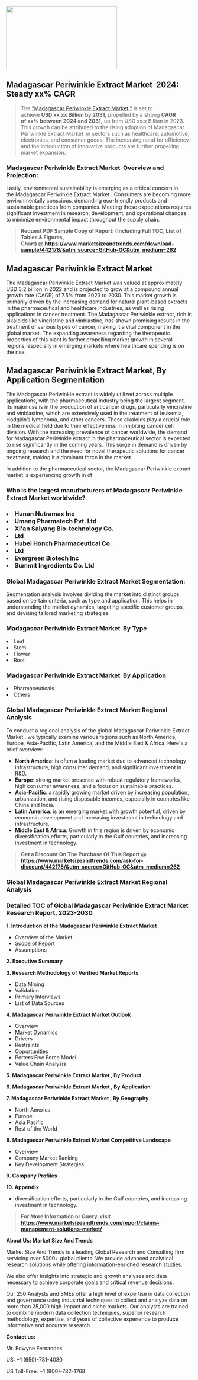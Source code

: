 <p><img class="alignnone size-medium wp-image-20088" src="https://ffe5etoiles.com/wp-content/uploads/2024/12/MST1-300x171.png" alt="" width="300" height="171" /></p><h2 id="ember46" class="ember-view reader-text-block__heading-2">Madagascar Periwinkle Extract Market &nbsp;2024: Steady&nbsp;xx% CAGR</h2><blockquote id="ember47" class="ember-view reader-text-block__blockquote">The&nbsp;<a class="app-aware-link " href="https://www.marketsizeandtrends.com/download-sample/442178/&utm_source=GitHub-GC&utm_medium=262" target="_blank" data-test-app-aware-link="">"Madagascar Periwinkle Extract Market "</a>&nbsp;is set to achieve&nbsp;<strong>USD&nbsp;xx.xx&nbsp;Billion by 2031,</strong>&nbsp;propelled by a strong&nbsp;<strong>CAGR of&nbsp;xx% between 2024 and 2031,</strong>&nbsp;up from USD xx.x Billion in 2023. This growth can be attributed to the rising adoption of&nbsp;Madagascar Periwinkle Extract Market &nbsp;in sectors such as healthcare, automotive, electronics, and consumer goods. The increasing need for efficiency and the introduction of innovative products are further propelling market expansion.</blockquote><h3 id="ember48" class="ember-view reader-text-block__heading-3">Madagascar Periwinkle Extract Market &nbsp;Overview and Projection:</h3><p id="ember49" class="ember-view reader-text-block__paragraph">Lastly, environmental sustainability is emerging as a critical concern in the&nbsp;Madagascar Periwinkle Extract Market . Consumers are becoming more environmentally conscious, demanding eco-friendly products and sustainable practices from companies. Meeting these expectations requires significant investment in research, development, and operational changes to minimize environmental impact throughout the supply chain.</p><blockquote id="ember50" class="ember-view reader-text-block__blockquote"><strong>Request PDF Sample Copy of Report: (Including Full TOC, List of Tables &amp; Figures, Chart)&nbsp;@&nbsp;<strong><a href="https://www.marketsizeandtrends.com/download-sample/442178/&utm_source=GitHub-GC&utm_medium=262" target="_blank">https://www.marketsizeandtrends.com/download-sample/442178/&utm_source=GitHub-GC&utm_medium=262</a></strong></strong></blockquote><h3 class=""> <h2>Madagascar Periwinkle Extract Market</h2><p>The Madagascar Periwinkle Extract Market was valued at approximately USD 3.2 billion in 2022 and is projected to grow at a compound annual growth rate (CAGR) of 7.5% from 2023 to 2030. This market growth is primarily driven by the increasing demand for natural plant-based extracts in the pharmaceutical and healthcare industries, as well as rising applications in cancer treatment. The Madagascar Periwinkle extract, rich in alkaloids like vincristine and vinblastine, has shown promising results in the treatment of various types of cancer, making it a vital component in the global market. The expanding awareness regarding the therapeutic properties of this plant is further propelling market growth in several regions, especially in emerging markets where healthcare spending is on the rise.</p><h2>Madagascar Periwinkle Extract Market, By Application Segmentation</h2><p>The Madagascar Periwinkle extract is widely utilized across multiple applications, with the pharmaceutical industry being the largest segment. Its major use is in the production of anticancer drugs, particularly vincristine and vinblastine, which are extensively used in the treatment of leukemia, Hodgkin’s lymphoma, and other cancers. These alkaloids play a crucial role in the medical field due to their effectiveness in inhibiting cancer cell division. With the increasing prevalence of cancer worldwide, the demand for Madagascar Periwinkle extract in the pharmaceutical sector is expected to rise significantly in the coming years. This surge in demand is driven by ongoing research and the need for novel therapeutic solutions for cancer treatment, making it a dominant force in the market.</p><p>In addition to the pharmaceutical sector, the Madagascar Periwinkle extract market is experiencing growth in ot</h3><h3 id="" class="">Who is the largest manufacturers of&nbsp;Madagascar Periwinkle Extract Market worldwide?</h3><h3 class=""></Li><Li>Hunan Nutramax Inc</Li><Li> Umang Pharmatech Pvt. Ltd</Li><Li> Xi'an Saiyang Bio-technology Co.</Li><Li> Ltd</Li><Li> Hubei Honch Pharmaceutical Co.</Li><Li> Ltd</Li><Li> Evergreen Biotech Inc</Li><Li> Summit Ingredients Co. Ltd</h3><h3 id="ember53" class="ember-view reader-text-block__heading-3">Global&nbsp;Madagascar Periwinkle Extract Market Segmentation:</h3><p id="ember54" class="ember-view reader-text-block__paragraph">Segmentation analysis involves dividing the market into distinct groups based on certain criteria, such as type and application. This helps in understanding the market dynamics, targeting specific customer groups, and devising tailored marketing strategies.</p><h3 id="" class="">Madagascar Periwinkle Extract Market &nbsp;By Type</h3><p></Li><Li>Leaf</Li><Li> Stem</Li><Li> Flower</Li><Li> Root</p><h3 id="" class="">Madagascar Periwinkle Extract Market &nbsp;By Application</h3><p class=""></Li><Li>Pharmaceuticals</Li><Li> Others</p><h3 id="ember62" class="ember-view reader-text-block__heading-3">Global Madagascar Periwinkle Extract Market Regional Analysis</h3><p id="ember63" class="ember-view reader-text-block__paragraph">To conduct a regional analysis of the global Madagascar Periwinkle Extract Market , we typically examine various regions such as North America, Europe, Asia-Pacific, Latin America, and the Middle East &amp; Africa. Here's a brief overview:</p><ul><li><strong>North America</strong>: is often a leading market due to advanced technology infrastructure, high consumer demand, and significant investment in R&amp;D.</li><li><strong>Europe</strong>: strong market presence with robust regulatory frameworks, high consumer awareness, and a focus on sustainable practices.</li><li><strong>Asia-Pacific</strong>: a rapidly growing market driven by increasing population, urbanization, and rising disposable incomes, especially in countries like China and India.</li><li><strong>Latin America</strong>: is an emerging market with growth potential, driven by economic development and increasing investment in technology and infrastructure.</li><li><strong>Middle East &amp; Africa</strong>: Growth in this region is driven by economic diversification efforts, particularly in the Gulf countries, and increasing investment in technology.</li></ul><blockquote id="ember61" class="ember-view reader-text-block__blockquote"><strong>Get a Discount On The Purchase Of This Report @ <strong><a href="https://html-cleaner.com/" target="">https://www.marketsizeandtrends.com/ask-for-discount/442178/&utm_source=GitHub-GC&utm_medium=262</a></strong></strong></blockquote><h3 id="ember62" class="ember-view reader-text-block__heading-3">Global Madagascar Periwinkle Extract Market Regional Analysis</h3><h3 id="" class="">Detailed TOC of Global Madagascar Periwinkle Extract Market Research Report, 2023-2030</h3><p id="" class=""><strong>1. Introduction of the Madagascar Periwinkle Extract Market </strong></p><ul><li>Overview of the Market</li><li>Scope of Report</li><li>Assumptions</li></ul><p id="" class=""><strong>2. Executive Summary</strong></p><p id="" class=""><strong>3. Research Methodology of Verified Market Reports</strong></p><ul><li>Data Mining</li><li>Validation</li><li>Primary Interviews</li><li>List of Data Sources</li></ul><p id="" class=""><strong>4. Madagascar Periwinkle Extract Market Outlook</strong></p><ul><li>Overview</li><li>Market Dynamics</li><li>Drivers</li><li>Restraints</li><li>Opportunities</li><li>Porters Five Force Model</li><li>Value Chain Analysis</li></ul><p id="" class=""><strong>5. Madagascar Periwinkle Extract Market , By Product</strong></p><p id="" class=""><strong>6. Madagascar Periwinkle Extract Market , By Application</strong></p><p id="" class=""><strong>7. Madagascar Periwinkle Extract Market , By Geography</strong></p><ul><li>North America</li><li>Europe</li><li>Asia Pacific</li><li>Rest of the World</li></ul><p id="" class=""><strong>8. Madagascar Periwinkle Extract Market Competitive Landscape</strong></p><ul><li>Overview</li><li>Company Market Ranking</li><li>Key Development Strategies</li></ul><p id="" class=""><strong>9. Company Profiles</strong></p><p id="" class=""><strong>10. Appendix</strong></p><ul><li>diversification efforts, particularly in the Gulf countries, and increasing investment in technology.</li></ul><blockquote id="ember65" class="ember-view reader-text-block__blockquote"><strong>For More Information or Query, visit <strong><strong><a href="https://html-cleaner.com/" target="">https://www.marketsizeandtrends.com/report/claims-management-solutions-market/</a></strong></strong></strong></blockquote><p id="" class=""><strong>About Us: Market Size And Trends</strong></p><p id="" class="">Market Size And Trends is a leading Global Research and Consulting firm servicing over 5000+ global clients. We provide advanced analytical research solutions while offering information-enriched research studies.</p><p id="" class="">We also offer insights into strategic and growth analyses and data necessary to achieve corporate goals and critical revenue decisions.</p><p id="" class="">Our 250 Analysts and SMEs offer a high level of expertise in data collection and governance using industrial techniques to collect and analyze data on more than 25,000 high-impact and niche markets. Our analysts are trained to combine modern data collection techniques, superior research methodology, expertise, and years of collective experience to produce informative and accurate research.</p><p id="" class=""><strong>Contact us:</strong></p><p id="" class="">Mr. Edwyne Fernandes</p><p id="" class="">US: +1 (650)-781-4080</p><p id="" class="">US Toll-Free: +1 (800)-782-1768</p>

